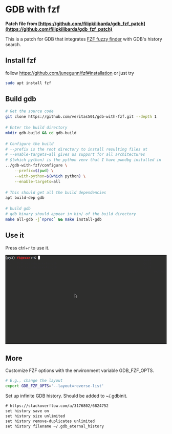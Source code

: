 # GDB with fzf

**Patch file from [https://github.com/filipkilibarda/gdb_fzf_patch](https://github.com/filipkilibarda/gdb_fzf_patch)**

This is a patch for GDB that integrates [FZF fuzzy finder](https://github.com/junegunn/fzf) with GDB's history search.

## Install fzf

follow https://github.com/junegunn/fzf#installation
or just try
```bash
sudo apt install fzf
```

## Build gdb

```bash
# Get the source code
git clone https://github.com/veritas501/gdb-with-fzf.git --depth 1

# Enter the build directory 
mkdir gdb-build && cd gdb-build

# Configure the build
# --prefix is the root directory to install resulting files at
# --enable-targets=all gives us support for all architectures
# $(which python) is the python venv that I have pwndbg installed in
../gdb-with-fzf/configure \
    --prefix=$(pwd) \
    --with-python=$(which python) \
    --enable-targets=all

# This should get all the build dependencies
apt build-dep gdb

# build gdb
# gdb binary should appear in bin/ of the build directory
make all-gdb -j`nproc` && make install-gdb
```

## Use it

Press ctrl+r to use it.

![](example.gif)

## More

Customize FZF options with the environment variable GDB_FZF_OPTS.

```bash
# E.g., change the layout
export GDB_FZF_OPTS='--layout=reverse-list'
```

Set up infinite GDB history. Should be added to ~/.gdbinit.

```
# https://stackoverflow.com/a/3176802/6824752
set history save on
set history size unlimited
set history remove-duplicates unlimited
set history filename ~/.gdb_eternal_history
```